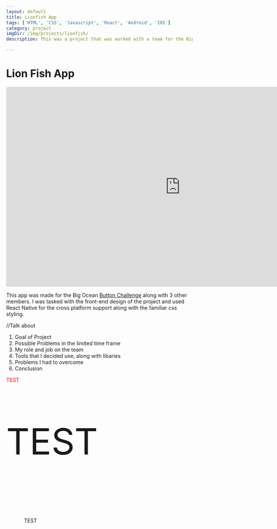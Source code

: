 ```yaml
---
layout: default
title: Lionfish App
tags: ['HTML', 'CSS', 'Javascript', 'React', 'Android', 'IOS']
category: project
imgDir: /img/projects/lionfish/
description: This was a project that was worked with a team for the Big Ocean Button Challenge. My Job was to work on the front end of the app and I could use whatever tools I needed to do the job. I chose to work with React Native with my familiarity with Html and Css. It was very challenging and was my first app but I am happy I took up the challenge to learn something new.

---
```



Lion Fish App
==============

<iframe width="940" height="540" src="https://www.youtube-nocookie.com/embed/vTXAlwVaZKM?rel=0&amp;showinfo=0" frameborder="0" allowfullscreen></iframe>

<div class="content-spacing"></div>
<div class="content-spacing"></div>

This app was made for the Big Ocean [Button Challenge](https://herox.com/bigoceanbutton) along with 3 other members.
I was tasked with the front-end design of the project and used React Native for the cross platform support along with the familiar css styling. 



//Talk about
1. Goal of Project
2. Possible Problems in the limited time frame
3. My role and job on the team
4. Tools that I decided use, along with libaries
5. Problems I had to overcome
6. Conclusion

<div class="flex-row">
<p style="color: red"> TEST </p>
<p style="font-size: 98px"> TEST </p>
<p style="padding: 48px"> TEST </p>
</div>



